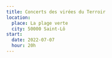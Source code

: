 ```yaml
---
title: Concerts des virées du Terroir
location:
  place: La plage verte
  city: 50000 Saint-Lô
start:
  date: 2022-07-07
  hour: 20h
---
```

